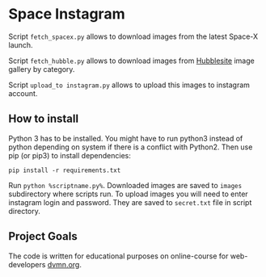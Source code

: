 # Space Instagram

Script `fetch_spacex.py` allows to download images from the latest Space-X launch.

Script `fetch_hubble.py` allows to download images from [Hubblesite](hubblesite.org) image gallery by category.

Script `upload_to instagram.py` allows to upload this images to instagram account.

## How to install

Python 3 has to be installed. You might have to run python3 instead of python depending on system if there is a conflict with Python2. Then use pip (or pip3) to install dependencies:

```commandline
pip install -r requirements.txt
```

Run `python %scriptname.py%`. Downloaded images are saved to `images` subdirectory where scripts run.
To upload images you will need to enter instagram login and password. They are saved to `secret.txt` file in script directory.

## Project Goals

The code is written for educational purposes on online-course for web-developers [dvmn.org](https://dvmn.org/).